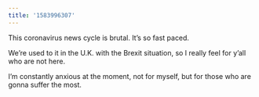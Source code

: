 ```yaml
---
title: '1583996307'
---
```

This coronavirus news cycle is brutal. It’s so fast paced.

We’re used to it in the U.K. with the Brexit situation, so I really feel for y’all who are not here. 

I’m constantly anxious at the moment, not for myself, but for those who are gonna suffer the most. 
